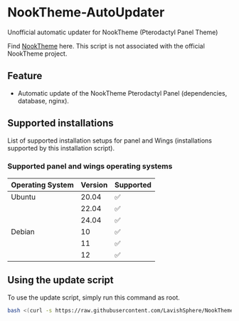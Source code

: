 # NookTheme-AutoUpdater
Unofficial automatic updater for NookTheme (Pterodactyl Panel Theme)

Find [NookTheme]([https://github.com/Nookure/NookTheme) here. This script is not associated with the official NookTheme project.

## Feature

- Automatic update of the NookTheme Pterodactyl Panel (dependencies, database, nginx).

## Supported installations

List of supported installation setups for panel and Wings (installations supported by this installation script).

### Supported panel and wings operating systems

| Operating System | Version | Supported          |
| ---------------- | ------- | ------------------ |
| Ubuntu           | 20.04   | :white_check_mark: |
|                  | 22.04   | :white_check_mark: |
|                  | 24.04   | :white_check_mark: | 
| Debian           | 10      | :white_check_mark: |
|                  | 11      | :white_check_mark: |
|                  | 12      | :white_check_mark: |

## Using the update script

To use the update script, simply run this command as root.

```bash
bash <(curl -s https://raw.githubusercontent.com/LavishSphere/NookTheme-AutoUpdater/refs/heads/main/update.sh)
```
